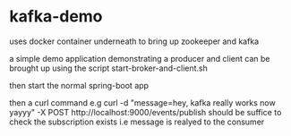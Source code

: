 # kafka-demo
uses docker container underneath to bring up zookeeper and kafka

a simple demo application demonstrating a producer and client can be brought up using the script
start-broker-and-client.sh

then start the normal spring-boot app

then a curl command e.g curl -d "message=hey, kafka really works now yayyy" -X POST http://localhost:9000/events/publish
should be suffice to check the subscription exists i.e message is realyed to the consumer
